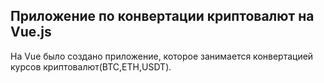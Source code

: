 ## Приложение по конвертации криптовалют на Vue.js

На Vue было создано приложение, которое занимается конвертацией курсов криптовалют(BTC,ETH,USDT).
